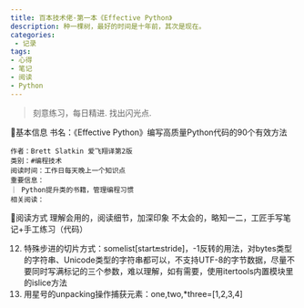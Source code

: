 ```yaml
---
title: 百本技术佬·第一本《Effective Python》
description: 种一棵树，最好的时间是十年前，其次是现在。
categories:
 - 记录
tags:
- 心得
- 笔记
- 阅读
- Python
---
```


> 刻意练习，每日精进. 找出闪光点.

<!-- more -->

📘基本信息
    书名：《Effective Python》编写高质量Python代码的90个有效方法
    
    作者：Brett Slatkin 爱飞翔译第2版
    类别：#编程技术 
    阅读时间：工作日每天晚上一个知识点
    重要信息：
    ｜ Python提升类的书籍，管理编程习惯
    相关阅读：
🔧阅读方式
    理解会用的，阅读细节，加深印象
    不太会的，略知一二，工匠手写笔记+手工练习（代码）

12. 特殊步进的切片方式：somelist[start:end:stride]，-1反转的用法，对bytes类型的字符串、Unicode类型的字符串都可以，不支持UTF-8的字节数据，尽量不要同时写满标记的三个参数，难以理解，如有需要，使用itertools内置模块里的islice方法
13. 用星号的unpacking操作捕获元素：one,two,*three=[1,2,3,4]

